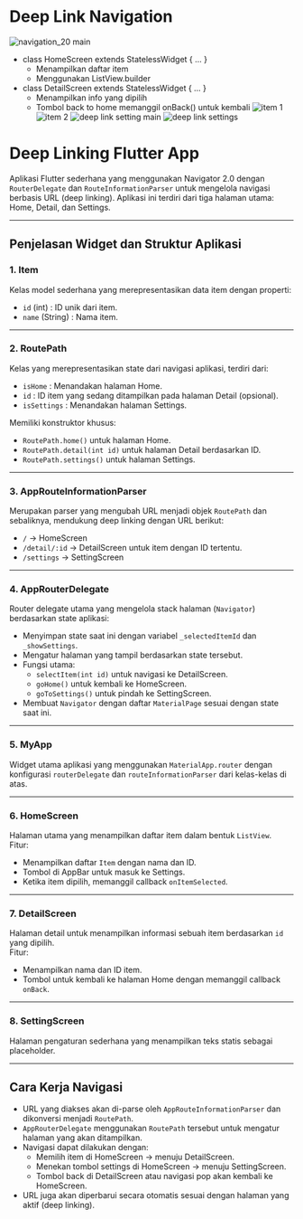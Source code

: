 # Deep Link Navigation
![navigation_20 main](https://github.com/user-attachments/assets/6ab337c5-b56f-42d4-81ac-4b74e9efe02d)
- class HomeScreen extends StatelessWidget { ... }
  - Menampilkan daftar item
  - Menggunakan ListView.builder
- class DetailScreen extends StatelessWidget { ... }
  - Menampilkan info yang dipilih
  - Tombol back to home memanggil onBack() untuk kembali
![item 1](https://github.com/user-attachments/assets/d957278c-e772-47b9-a7ac-6c7c94cd8d36)
![item 2](https://github.com/user-attachments/assets/0c026d44-82b1-4740-8ea1-29708e7f2dc8)
![deep link setting main](https://github.com/user-attachments/assets/38a6a16a-9808-425d-9772-f217855816ab)
![deep link settings](https://github.com/user-attachments/assets/56966b1d-5364-49b6-a51b-26fcc00c01e1)

# Deep Linking Flutter App

Aplikasi Flutter sederhana yang menggunakan Navigator 2.0 dengan `RouterDelegate` dan `RouteInformationParser` untuk mengelola navigasi berbasis URL (deep linking). Aplikasi ini terdiri dari tiga halaman utama: Home, Detail, dan Settings.

---

## Penjelasan Widget dan Struktur Aplikasi

### 1. **Item**
Kelas model sederhana yang merepresentasikan data item dengan properti:
- `id` (int) : ID unik dari item.
- `name` (String) : Nama item.

---

### 2. **RoutePath**
Kelas yang merepresentasikan state dari navigasi aplikasi, terdiri dari:
- `isHome` : Menandakan halaman Home.
- `id` : ID item yang sedang ditampilkan pada halaman Detail (opsional).
- `isSettings` : Menandakan halaman Settings.

Memiliki konstruktor khusus:
- `RoutePath.home()` untuk halaman Home.
- `RoutePath.detail(int id)` untuk halaman Detail berdasarkan ID.
- `RoutePath.settings()` untuk halaman Settings.

---


### 3. **AppRouteInformationParser**
Merupakan parser yang mengubah URL menjadi objek `RoutePath` dan sebaliknya, mendukung deep linking dengan URL berikut:
- `/` → HomeScreen
- `/detail/:id` → DetailScreen untuk item dengan ID tertentu.
- `/settings` → SettingScreen

---

### 4. **AppRouterDelegate**
Router delegate utama yang mengelola stack halaman (`Navigator`) berdasarkan state aplikasi:
- Menyimpan state saat ini dengan variabel `_selectedItemId` dan `_showSettings`.
- Mengatur halaman yang tampil berdasarkan state tersebut.
- Fungsi utama:
  - `selectItem(int id)` untuk navigasi ke DetailScreen.
  - `goHome()` untuk kembali ke HomeScreen.
  - `goToSettings()` untuk pindah ke SettingScreen.
- Membuat `Navigator` dengan daftar `MaterialPage` sesuai dengan state saat ini.

---

### 5. **MyApp**
Widget utama aplikasi yang menggunakan `MaterialApp.router` dengan konfigurasi `routerDelegate` dan `routeInformationParser` dari kelas-kelas di atas.

---

### 6. **HomeScreen**
Halaman utama yang menampilkan daftar item dalam bentuk `ListView`.  
Fitur:
- Menampilkan daftar `Item` dengan nama dan ID.
- Tombol di AppBar untuk masuk ke Settings.
- Ketika item dipilih, memanggil callback `onItemSelected`.

---

### 7. **DetailScreen**
Halaman detail untuk menampilkan informasi sebuah item berdasarkan `id` yang dipilih.  
Fitur:
- Menampilkan nama dan ID item.
- Tombol untuk kembali ke halaman Home dengan memanggil callback `onBack`.

---

### 8. **SettingScreen**
Halaman pengaturan sederhana yang menampilkan teks statis sebagai placeholder.

---

## Cara Kerja Navigasi

- URL yang diakses akan di-parse oleh `AppRouteInformationParser` dan dikonversi menjadi `RoutePath`.
- `AppRouterDelegate` menggunakan `RoutePath` tersebut untuk mengatur halaman yang akan ditampilkan.
- Navigasi dapat dilakukan dengan:
  - Memilih item di HomeScreen → menuju DetailScreen.
  - Menekan tombol settings di HomeScreen → menuju SettingScreen.
  - Tombol back di DetailScreen atau navigasi pop akan kembali ke HomeScreen.
- URL juga akan diperbarui secara otomatis sesuai dengan halaman yang aktif (deep linking).
